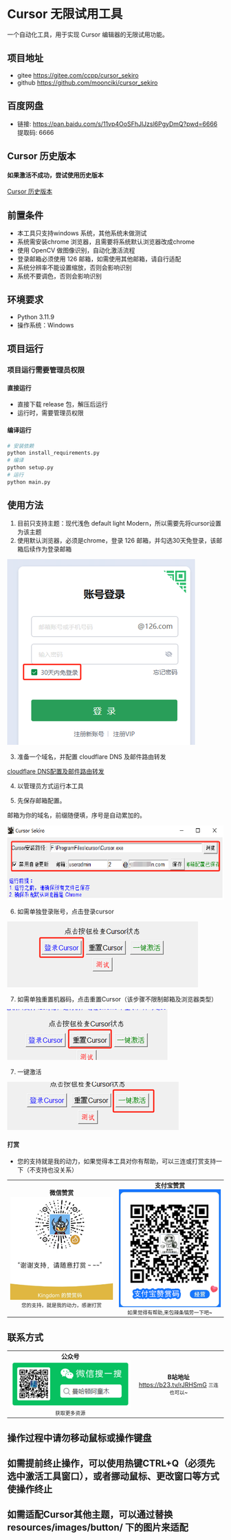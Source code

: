 # Cursor 无限试用工具

一个自动化工具，用于实现 Cursor 编辑器的无限试用功能。

## 项目地址

- gitee
    https://gitee.com/ccpp/cursor_sekiro
- github
    https://github.com/moonciki/cursor_sekiro

## 百度网盘
- 链接: https://pan.baidu.com/s/11vp4OoSFhJlJzsl6PgyDmQ?pwd=6666 提取码: 6666 

## Cursor 历史版本
#### 如果激活不成功，尝试使用历史版本
[Cursor 历史版本](doc/help/md/cursor_history_version.md)

## 前置条件
- 本工具只支持windows 系统，其他系统未做测试
- 系统需安装chrome 浏览器，且需要将系统默认浏览器改成chrome
- 使用 OpenCV 做图像识别，自动化激活流程
- 登录邮箱必须使用 126 邮箱，如需使用其他邮箱，请自行适配
- 系统分辨率不能设置缩放，否则会影响识别
- 系统不要调色，否则会影响识别

## 环境要求
- Python 3.11.9
- 操作系统：Windows

## 项目运行
### 项目运行需要管理员权限

#### 直接运行
- 直接下载 release 包，解压后运行
- 运行时，需要管理员权限
#### 编译运行
```bash
# 安装依赖
python install_requirements.py
# 编译
python setup.py
# 运行
python main.py
```


## 使用方法
1. 目前只支持主题：现代浅色 default light Modern，所以需要先将cursor设置为该主题
2. 使用默认浏览器，必须是chrome，登录 126 邮箱，并勾选30天免登录，该邮箱后续作为登录邮箱

![email-login](doc/help/email-login.png)

3. 准备一个域名，并配置 cloudflare DNS 及邮件路由转发

[cloudflare DNS配置及邮件路由转发](doc/help/md/email_route_forward.md)

4. 以管理员方式运行本工具

5. 先保存邮箱配置。

邮箱为你的域名，前缀随便填，序号是自动累加的。

![email-save](doc/help/email-save.png)

6. 如需单独登录账号，点击登录cursor

![cursor-login](doc/help/cursor-login.png)

7. 如需单独重置机器码，点击重置Cursor（该步骤不限制邮箱及浏览器类型）

![cursor-reset](doc/help/cursor-reset.png)

7. 一键激活

![cursor-active](doc/help/cursor-active.png)

#### 打赏
* 您的支持就是我的动力，如果觉得本工具对你有帮助，可以三连或打赏支持一下（不支持也没关系）
<div align="center">
<table>
<tr>

<td align="center">
<b>微信赞赏</b><br>
<img src="doc/help/img/wx_zsm.png" width="300" alt="微信赞赏码"><br>
<small>您的支持，就是我的动力，感谢打赏</small>
</td>
<td align="center">
<b>支付宝赞赏</b><br>
<img src="doc/help/img/zfb_zsm.png" width="300" alt="支付宝赞赏码"><br>
<small>如果觉得有帮助,来包辣条犒劳一下吧~</small>
</td>

</tr>
</table>
</div>

## 联系方式

<div align="center">
<table>
<tr>
<td align="center">
<b>公众号</b><br>
<img src="doc/help/img/gongzhonghao.png" width="500" alt="微信公众号-曼哈顿阿童木"><br>
<small>获取更多资源</small>
</td>
<td align="center">
<b>B站地址</b><br>
<a href="https://b23.tv/rJRHSmG">https://b23.tv/rJRHSmG</a>
<small>三连也可以~</small>
</td>
</tr>
</table>
</div>


## 操作过程中请勿移动鼠标或操作键盘
## 如需提前终止操作，可以使用热键CTRL+Q（必须先选中激活工具窗口），或者挪动鼠标、更改窗口等方式使操作终止

## 如需适配Cursor其他主题，可以通过替换 resources/images/button/ 下的图片来适配



